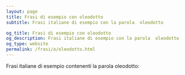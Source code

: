 ```yaml
---
layout: page
title: Frasi di esempio con oleodotto 
subtitle: Frasi italiane di esempio con la parola  oleodotto

og_title: Frasi di esempio con oleodotto 
og_description: Frasi italiane di esempio con la parola  oleodotto
og_type: website
permalink: /frasi/o/oleodotto.html
---
```


Frasi italiane di esempio contenenti la parola oleodotto:


